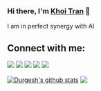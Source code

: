 ### Hi there, I'm [Khoi Tran](https://khoitran2003.github.io/) 👋

I am in perfect synergy with AI
## Connect with me:

<p align = "center">

[<img src="https://img.shields.io/badge/Resume-4285F4?style=for-the-badge&logo=google-drive&logoColor=white" />](https://drive.google.com/file/d/1sSMeH3eMZMAuj8WxPqjviPc5WITl59Bc/view?usp=drive_link)
[<img src="https://img.shields.io/badge/Facebook-1877F2?style=for-the-badge&logo=facebook&logoColor=white" />](https://www.facebook.com/khoi.tran.8325/)
[<img src="https://img.shields.io/badge/LinkedIn-0077B5?style=for-the-badge&logo=linkedin&logoColor=white" />](https://www.linkedin.com/in/khoi-tran-909246262/)
[<img src="https://img.shields.io/badge/Kaggle-20BEFF?style=for-the-badge&logo=kaggle&logoColor=white" />](https://www.kaggle.com/khoianhh)
[<img src="https://img.shields.io/badge/Hugging%20Face-FFAE1A?style=for-the-badge&logo=huggingface&logoColor=white" />](https://huggingface.co/khoitda)

</p>

<a href="https://github.com/anuraghazra/github-readme-stats"><img align="center" src="https://github-readme-stats.vercel.app/api?username=khoitran2003&show_icons=true&include_all_commits=true&theme=github_dark&hide_border=true" alt="Durgesh's github stats" /></a>
<a href="https://github.com/anuraghazra/github-readme-stats"><img align="center" src="https://github-readme-stats.vercel.app/api/top-langs/?username=khoitran2003&layout=compact&theme=github_dark&hide_border=true" /></a>

